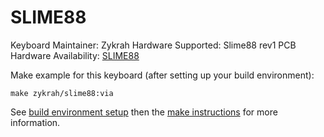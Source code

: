 SLIME88
======

Keyboard Maintainer: Zykrah
Hardware Supported: Slime88 rev1 PCB
Hardware Availability: [SLIME88](https://github.com/zykrah/slime88)

Make example for this keyboard (after setting up your build environment):

    make zykrah/slime88:via

See [build environment setup](https://docs.qmk.fm/#/getting_started_build_tools) then the [make instructions](https://docs.qmk.fm/#/getting_started_make_guide) for more information.
